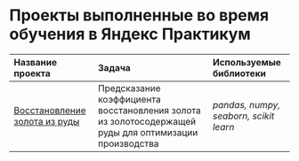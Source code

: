 # Проекты выполненные во время обучения в Яндекс Практикум
| Название проекта | Задача | Используемые библиотеки | 
| :---------------------- | :---------------------- | :---------------------- |
| [Восстановление золота из руды](Восстановление_золота_из_руды.ipynb) | Предсказание коэффициента восстановления золота из золотосодержащей руды для оптимизации производства| *pandas, numpy, seaborn, scikit learn* |
